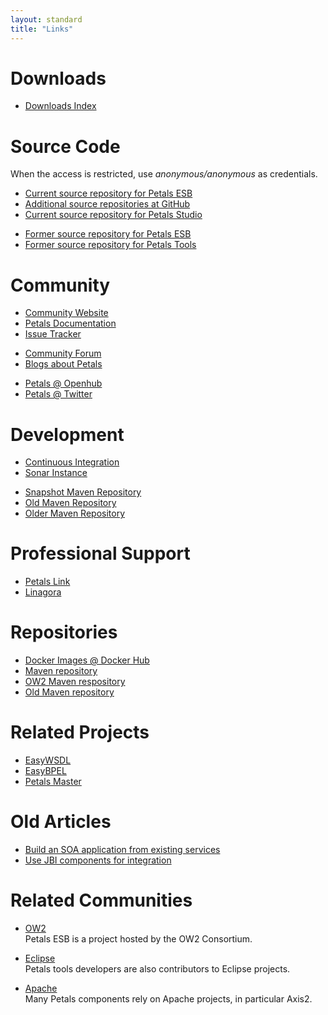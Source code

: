 ```yaml
---
layout: standard
title: "Links"
---
```


# Downloads

* [Downloads Index](download.html)

# Source Code

When the access is restricted, use <i>anonymous/anonymous</i> as credentials.

* [Current source repository for Petals ESB](https://svn.petalslink.org/svnroot/trunk/product/dev/prod/ "Current source repository for Petals ESB")
* [Additional source repositories at GitHub](https://github.com/petalslink "Additional source repositories at GitHub")
* [Current source repository for Petals Studio](https://github.com/petalslink/petals-studio "Current source repository for Petals Studio")

<!-- -->

* [Former source repository for Petals ESB](http://forge.ow2.org/projects/petals/ "Former source repository for Petals ESB")
* [Former source repository for Petals Tools](https://forge.ebmwebsourcing.com/ "Former source repository for Petals Tools")

# Community

* [Community Website](http://petals.ow2.org)
* [Petals Documentation](http://doc.petalslink.com)
* [Issue Tracker](http://jira.petalslink.com)

<!-- -->

* [Community Forum](http://forum.petalslink.com/ "Get support from the community about Petals")
* [Blogs about Petals](http://planet.petalslink.com)

<!-- -->

* [Petals @ Openhub](https://www.openhub.net/p/petals/)
* [Petals @ Twitter](https://twitter.com/petalslink)

# Development

* [Continuous Integration](http://jenkins.petalslink.com)
* [Sonar Instance](http://sonar.petalslink.com/)

<!-- -->

* [Snapshot Maven Repository](http://repository.ow2.org/nexus/)
* [Old Maven Repository](http://maven.petalslink.com)
* [Older Maven Repository](http://maven.ow2.org/maven2/)

# Professional Support

* [Petals Link](http://petalslink.com "Get support and expertise about Petals ESB")
* [Linagora](http://linagora.com "Get support and expertise about Petals ESB")

# Repositories

* [Docker Images @ Docker Hub](https://hub.docker.com/r/petals/)
* [Maven repository](http://maven.petalslink.com)
* [OW2 Maven respository](http://repository.ow2.org/nexus)
* [Old Maven repository](http://maven.ow2.org/maven2/)

# Related Projects

* [EasyWSDL](http://easywsdl.ow2.org/)
* [EasyBPEL](http://research.petalslink.org/display/easybpel/EasyBPEL+Overview)
* [Petals Master](http://petalsmaster.ow2.org/)

# Old Articles

* [Build an SOA application from existing services](http://www.javaworld.com/javaworld/jw-10-2006/jw-1011-jbi.html)
* [Use JBI components for integration](http://www.javaworld.com/javaworld/jw-07-2006/jw-0717-jbi.html)

# Related Communities

* [OW2](http://ow2.org)<br />Petals ESB is a project hosted by the OW2 Consortium.

* [Eclipse](http://eclipse.org)<br />Petals tools developers are also contributors to Eclipse projects.

* [Apache](http://apache.org)<br />Many Petals components rely on Apache projects, in particular Axis2.
